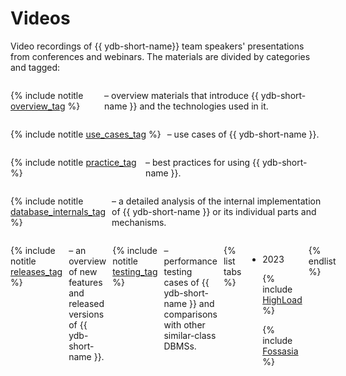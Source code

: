 # Videos

Video recordings of {{ ydb-short-name}} team speakers' presentations from conferences and webinars. The materials are divided by categories and tagged:

<div style="display:flex; flex-direction:row; column-gap: 10px;">

{% include notitle [overview_tag](./_includes/tags.md#overview) %}

<p> – overview materials that introduce {{ ydb-short-name }} and the technologies used in it.</p>

</div>

<div style="display:flex; flex-direction:row; column-gap: 10px;">

{% include notitle [use_cases_tag](./_includes/tags.md#use_cases) %}

<p> – use cases of {{ ydb-short-name }}.</p>

</div>

<div style="display:flex; flex-direction:row; column-gap: 10px;">

{% include notitle [practice_tag](./_includes/tags.md#practice) %}

<p> – best practices for using {{ ydb-short-name }}.</p>

</div>

<div style="display:flex; flex-direction:row; column-gap: 10px;">

{% include notitle [database_internals_tag](./_includes/tags.md#database_internals) %}

<p> – a detailed analysis of the internal implementation of {{ ydb-short-name }} or its individual parts and mechanisms.</p>

</div>

<div style="display:flex; flex-direction:row; column-gap: 10px;">

{% include notitle [releases_tag](./_includes/tags.md#releases) %}

<p> – an overview of new features and released versions of {{ ydb-short-name }}.</p>

<div style="display:flex; flex-direction:row; column-gap: 10px;">

{% include notitle [testing_tag](./_includes/tags.md#testing) %}

<p> – performance testing cases of {{ ydb-short-name }} and comparisons with other similar-class DBMSs.</p>

</div>


{% list tabs %}

  - 2023

    {% include [HighLoad](./_includes/conferences/2023/HighLoad.md) %}

    {% include [Fossasia](./_includes/conferences/2023/Fossasia.md) %}


{% endlist %}